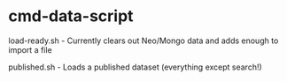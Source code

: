 # cmd-data-script

load-ready.sh - Currently clears out Neo/Mongo data and adds enough to import a file

published.sh - Loads a published dataset (everything except search!)
